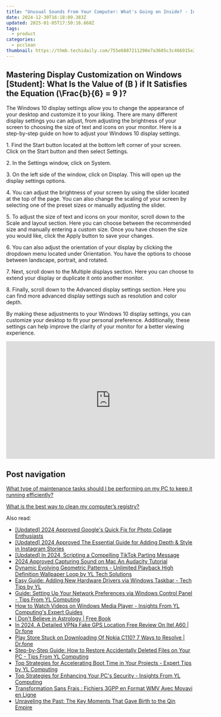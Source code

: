```yaml
---
title: "Unusual Sounds From Your Computer: What's Going on Inside? - Insights by YL Computing"
date: 2024-12-30T16:18:09.383Z
updated: 2025-01-05T17:50:16.668Z
tags:
  - product
categories:
  - pcclean
thumbnail: https://thmb.techidaily.com/755e6887211290e7a3605c3c466915e29d575ef749d02f8bbbc7b8223952f6c6.jpg
---
```


## Mastering Display Customization on Windows [Student]: What Is the Value of \(B \) if It Satisfies the Equation \(\Frac{b}{6} = 9 \)?

The Windows 10 display settings allow you to change the appearance of your desktop and customize it to your liking. There are many different display settings you can adjust, from adjusting the brightness of your screen to choosing the size of text and icons on your monitor. Here is a step-by-step guide on how to adjust your Windows 10 display settings. 

1\. Find the Start button located at the bottom left corner of your screen. Click on the Start button and then select Settings.

2\. In the Settings window, click on System.

3\. On the left side of the window, click on Display. This will open up the display settings options. 

4\. You can adjust the brightness of your screen by using the slider located at the top of the page. You can also change the scaling of your screen by selecting one of the preset sizes or manually adjusting the slider.

5\. To adjust the size of text and icons on your monitor, scroll down to the Scale and layout section. Here you can choose between the recommended size and manually entering a custom size. Once you have chosen the size you would like, click the Apply button to save your changes.

6\. You can also adjust the orientation of your display by clicking the dropdown menu located under Orientation. You have the options to choose between landscape, portrait, and rotated.

7\. Next, scroll down to the Multiple displays section. Here you can choose to extend your display or duplicate it onto another monitor.

8\. Finally, scroll down to the Advanced display settings section. Here you can find more advanced display settings such as resolution and color depth. 

By making these adjustments to your Windows 10 display settings, you can customize your desktop to fit your personal preference. Additionally, these settings can help improve the clarity of your monitor for a better viewing experience.

<!-- affiliate ads begin -->
<iframe width="560" height="315" src="https://www.youtube.com/embed/8U3ooyFiAB4?si=yXPQrDhMBEJwN2EZ" title="YouTube video player" frameborder="0" allow="accelerometer; autoplay; clipboard-write; encrypted-media; gyroscope; picture-in-picture; web-share" referrerpolicy="strict-origin-when-cross-origin" allowfullscreen></iframe>
<!-- affiliate ads end -->

## Post navigation

[What type of maintenance tasks should I be performing on my PC to keep it running efficiently?](https://tools.techidaily.com/pcclean/products/)

[What is the best way to clean my computer’s registry?](https://tools.techidaily.com/pcclean/products/)

<ins class="adsbygoogle"
     style="display:block"
     data-ad-format="autorelaxed"
     data-ad-client="ca-pub-7571918770474297"
     data-ad-slot="1223367746"></ins>

<ins class="adsbygoogle"
     style="display:block"
     data-ad-client="ca-pub-7571918770474297"
     data-ad-slot="8358498916"
     data-ad-format="auto"
     data-full-width-responsive="true"></ins>

<span class="atpl-alsoreadstyle">Also read:</span>
<div><ul>
<li><a href="https://fox-hovers.techidaily.com/updated-2024-approved-googles-quick-fix-for-photo-collage-enthusiasts/"><u>[Updated] 2024 Approved Google's Quick Fix for Photo Collage Enthusiasts</u></a></li>
<li><a href="https://instagram-clips.techidaily.com/updated-2024-approved-the-essential-guide-for-adding-depth-and-style-in-instagram-stories/"><u>[Updated] 2024 Approved The Essential Guide for Adding Depth & Style in Instagram Stories</u></a></li>
<li><a href="https://tiktok-video-recordings.techidaily.com/updated-in-2024-scripting-a-compelling-tiktok-parting-message/"><u>[Updated] In 2024, Scripting a Compelling TikTok Parting Message</u></a></li>
<li><a href="https://visual-screen-recording.techidaily.com/2024-approved-capturing-sound-on-mac-an-audacity-tutorial/"><u>2024 Approved Capturing Sound on Mac An Audacity Tutorial</u></a></li>
<li><a href="https://discover-able.techidaily.com/dynamic-evolving-geometric-patterns-unlimited-playback-high-definition-wallpaper-loop-by-yl-tech-solutions/"><u>Dynamic Evolving Geometric Patterns - Unlimited Playback High Definition Wallpaper Loop by YL Tech Solutions</u></a></li>
<li><a href="https://discover-able.techidaily.com/easy-guide-adding-new-hardware-drivers-via-windows-taskbar-tech-tips-by-yl/"><u>Easy Guide: Adding New Hardware Drivers via Windows Taskbar - Tech Tips by YL</u></a></li>
<li><a href="https://discover-able.techidaily.com/guide-setting-up-your-network-preferences-via-windows-control-panel-tips-from-yl-computing/"><u>Guide: Setting Up Your Network Preferences via Windows Control Panel - Tips From YL Computing</u></a></li>
<li><a href="https://discover-able.techidaily.com/how-to-watch-videos-on-windows-media-player-insights-from-yl-computings-expert-guides/"><u>How to Watch Videos on Windows Media Player - Insights From YL Computing's Expert Guides</u></a></li>
<li><a href="https://novels-ebooks.techidaily.com/211313279--i-dont-believe-in-astrology/"><u>I Don't Believe in Astrology | Free Book</u></a></li>
<li><a href="https://fake-location.techidaily.com/in-2024-a-detailed-vpna-fake-gps-location-free-review-on-itel-a60-drfone-by-drfone-virtual-android/"><u>In 2024, A Detailed VPNa Fake GPS Location Free Review On Itel A60 | Dr.fone</u></a></li>
<li><a href="https://fix-guide.techidaily.com/play-store-stuck-on-downloading-of-nokia-c110-7-ways-to-resolve-drfone-by-drfone-fix-android-problems-fix-android-problems/"><u>Play Store Stuck on Downloading Of Nokia C110? 7 Ways to Resolve | Dr.fone</u></a></li>
<li><a href="https://discover-able.techidaily.com/step-by-step-guide-how-to-restore-accidentally-deleted-files-on-your-pc-tips-from-yl-computing/"><u>Step-by-Step Guide: How to Restore Accidentally Deleted Files on Your PC - Tips From YL Computing</u></a></li>
<li><a href="https://discover-able.techidaily.com/top-strategies-for-accelerating-boot-time-in-your-projects-expert-tips-by-yl-computing/"><u>Top Strategies for Accelerating Boot Time in Your Projects - Expert Tips by YL Computing</u></a></li>
<li><a href="https://discover-able.techidaily.com/top-strategies-for-enhancing-your-pcs-security-insights-from-yl-computing/"><u>Top Strategies for Enhancing Your PC's Security - Insights From YL Computing</u></a></li>
<li><a href="https://eaxpv-info.techidaily.com/transformation-sans-frais-fichiers-3gpp-en-format-wmv-avec-movavi-en-ligne/"><u>Transformation Sans Frais : Fichiers 3GPP en Format WMV Avec Movavi en Ligne</u></a></li>
<li><a href="https://fox-sys.techidaily.com/unraveling-the-past-the-key-moments-that-gave-birth-to-the-qin-empire/"><u>Unraveling the Past: The Key Moments That Gave Birth to the Qin Empire</u></a></li>
</ul></div>

